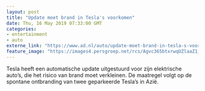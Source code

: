 ```yaml
---
layout: post
title: "Update moet brand in Tesla's voorkomen"
date: Thu, 16 May 2019 07:33:00 GMT
categories: 
- entertainment 
- auto 
externe_link: "https://www.ad.nl/auto/update-moet-brand-in-tesla-s-voorkomen~a807db98/"
feature_image: "https://images4.persgroep.net/rcs/Agvc365btxrwqUZlaaZ1_gysgzs/diocontent/39580993/_fitwidth/400/?appId=21791a8992982cd8da851550a453bd7f&quality=0.7"
---
```


Tesla heeft een automatische update uitgestuurd voor zijn elektrische auto’s, die het risico van brand moet verkleinen. De maatregel volgt op de spontane ontbranding van twee geparkeerde Tesla’s in Azië.
